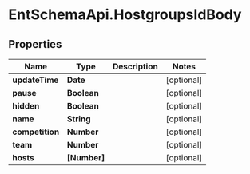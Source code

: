 # EntSchemaApi.HostgroupsIdBody

## Properties
Name | Type | Description | Notes
------------ | ------------- | ------------- | -------------
**updateTime** | **Date** |  | [optional] 
**pause** | **Boolean** |  | [optional] 
**hidden** | **Boolean** |  | [optional] 
**name** | **String** |  | [optional] 
**competition** | **Number** |  | [optional] 
**team** | **Number** |  | [optional] 
**hosts** | **[Number]** |  | [optional] 
